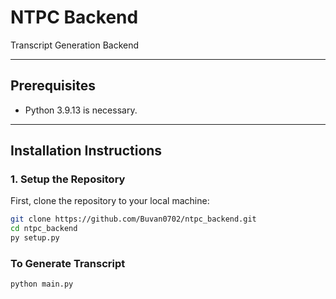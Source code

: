 # NTPC Backend

Transcript Generation Backend

---

## Prerequisites

- Python 3.9.13 is necessary.

---

## Installation Instructions

### 1. Setup the Repository
First, clone the repository to your local machine:

```bash
git clone https://github.com/Buvan0702/ntpc_backend.git
cd ntpc_backend
py setup.py
```
### To Generate Transcript
```bash
python main.py
```

